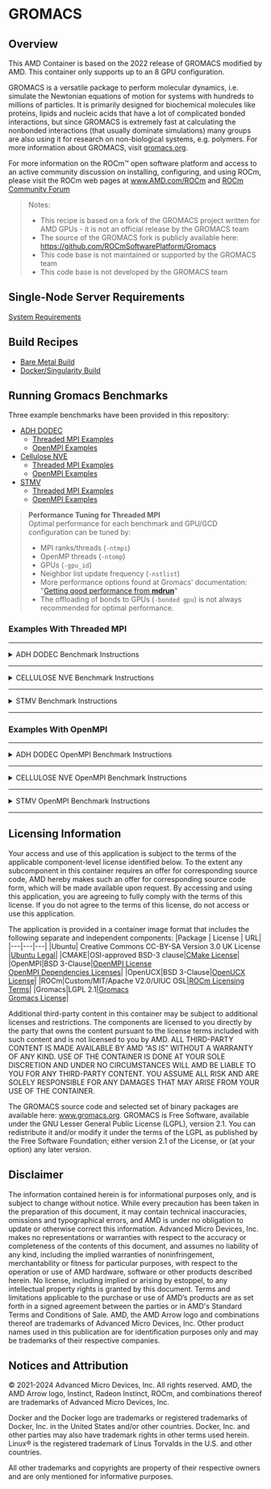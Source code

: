 # GROMACS
## Overview
This AMD Container is based on the 2022 release of GROMACS modified by AMD. This container only supports up to an 8 GPU configuration.

GROMACS is a versatile package to perform molecular dynamics, i.e. simulate the Newtonian equations of motion for systems with hundreds to millions of particles. It is primarily designed for biochemical molecules like proteins, lipids and nucleic acids that have a lot of complicated bonded interactions, but since GROMACS is extremely fast at calculating the nonbonded interactions (that usually dominate simulations) many groups are also using it for research on non-biological systems, e.g. polymers.
For more information about GROMACS, visit [gromacs.org](https://www.gromacs.org).

For more information on the ROCm™ open software platform and access to an active community discussion on installing, configuring, and using ROCm, please visit the ROCm web pages at www.AMD.com/ROCm and [ROCm Community Forum](https://community.amd.com/t5/rocm/ct-p/amd-rocm)
>Notes:
>- This recipe is based on a fork of the GROMACS project written for AMD GPUs - it is not an official release by the GROMACS team
>- The source of the GROMACS fork is publicly available here: https://github.com/ROCmSoftwarePlatform/Gromacs
>- This code base is not maintained or supported by the GROMACS team
>- This code base is not developed by the GROMACS team

## Single-Node Server Requirements
[System Requirements](/README.md#single-node-server-requirements)  
 
## Build Recipes
- [Bare Metal Build](/gromacs/baremetal/)
- [Docker/Singularity Build](/gromacs/docker/)

## Running Gromacs Benchmarks
Three example benchmarks have been provided in this repository:
- [ADH DODEC](/gromacs/docker/benchmark/adh_dodec/) 
    - [Threaded MPI Examples](#adh_dodec) 
    - [OpenMPI Examples](#adh-dodec-openmpi)
- [Cellulose NVE](/gromacs/docker/benchmark/cellulose_nve/)  
    - [Threaded MPI Examples](#cellulose_nve) 
    - [OpenMPI Examples](#cellulose-nve-openmpi)
- [STMV](/gromacs/docker/benchmark/stmv/) 
    - [Threaded MPI Examples](#stmv) 
    - [OpenMPI Examples](#stmv-openmpi)

>**Performance Tuning for Threaded MPI**  
> Optimal performance for each benchmark and GPU/GCD configuration can be tuned by:
> - MPI ranks/threads (`-ntmpi`)
> - OpenMP threads (`-ntomp`)
> - GPUs (`-gpu_id`)
> - Neighbor list update frequency (`-nstlist`)
> - More performance options found at Gromacs' documentation: "[Getting good performance from **mdrun**](https://manual.gromacs.org/documentation/current/user-guide/mdrun-performance.html)"
> - The offloading of bonds to GPUs (`-bonded gpu`) is not always recommended for optimal performance.


### Examples With Threaded MPI 
---
<details>
<summary> ADH DODEC Benchmark Instructions </summary>

#### ADH DODEC
Extract the binary system topology, parameter, coordinates, and velocity file. 

```
cd .benchmarks/adh_dodec
tar -xvf adh_dodec.tar.gz
```

<details> 
<summary>1 GPU/GCD</summary>

```
gmx mdrun -pin on \
            -nsteps 100000 \
            -resetstep 90000 \
            -ntmpi 1 \
            -ntomp 64 \
            -noconfout \
            -nb gpu \
            -bonded cpu \
            -pme gpu \
            -v \
            -nstlist 100 \
            -gpu_id 0 \
            -s topol.tpr
```
</details>
<details> 
<summary>2 GPUs/GCDs</summary>

```
gmx mdrun -pin on \
            -nsteps 100000 \
            -resetstep 90000 \
            -ntmpi 2 \
            -ntomp 32 \
            -noconfout \
            -nb gpu \
            -bonded gpu \
            -pme gpu \
            -npme 1 \
            -v \
            -nstlist 200 \
            -gpu_id 01 \
            -s topol.tpr
```
</details>
<details> 
<summary>4 GPUs/GCDs</summary>

```
gmx mdrun -pin on \
            -nsteps 100000 \
            -resetstep 90000 \
            -ntmpi 4 \
            -ntomp 16 \
            -noconfout \
            -nb gpu \
            -bonded gpu \
            -pme gpu \
            -npme 1 \
            -v \
            -nstlist 200 \
            -gpu_id 0123 \
            -s topol.tpr
```
</details>
<details> 
<summary>8 GPUs/GCDs</summary>

```
gmx mdrun -pin on \
            -nsteps 100000 \
            -resetstep 90000 \
            -ntmpi 8 \
            -ntomp 8 \
            -noconfout \
            -nb gpu \
            -bonded gpu \
            -pme gpu \
            -npme 1 \
            -v \
            -nstlist 150 \
            -gpu_id 01234567 \
            -s topol.tpr
```
</details> 
</details>

---

<details>
<summary>CELLULOSE NVE Benchmark Instructions</summary>

#### CELLULOSE NVE
Extract the binary system topology, parameter, coordinates, and velocity file.

```
cd .benchmarks/cellulose_nve
tar -xvf cellulose_nve.tar.gz
```
<details> 
<summary>1 GPU/GCD</summary>

```
gmx mdrun -pin on \
            -nsteps 100000 \
            -resetstep 90000 \
            -ntmpi 1 \
            -ntomp 64 \
            -noconfout \
            -nb gpu \
            -bonded cpu \
            -pme gpu \
            -v \
            -nstlist 100 \
            -gpu_id 0 \
            -s topol.tpr
```
</details>
<details> 
<summary>2 GPUs/GCDs</summary>

```
gmx mdrun -pin on \
            -nsteps 100000 \
            -resetstep 90000 \
            -ntmpi 4 \
            -ntomp 16 \
            -noconfout \
            -nb gpu \
            -bonded gpu \
            -pme gpu \
            -npme 1 \
            -v -nstlist 200 \
            -gpu_id 01 \
            -s topol.tpr
```
</details>
<details> 
<summary>4 GPUs/GCDs</summary>

```
gmx mdrun -pin on \
            -nsteps 100000 \
            -resetstep 90000 \
            -ntmpi 4 \
            -ntomp 16 \
            -noconfout \
            -nb gpu \
            -bonded gpu \
            -pme gpu \
            -npme 1 \
            -v \
            -nstlist 200 \
            -gpu_id 0123 \
            -s topol.tpr
```
</details>
<details> 
<summary>8 GPUs/GCDs</summary>

```
gmx mdrun -pin on \
            -nsteps 100000 \
            -resetstep 90000 \
            -ntmpi 8 \
            -ntomp 8 \
            -noconfout \
            -nb gpu \
            -bonded gpu \
            -pme gpu \
            -npme 1 \
            -v \
            -nstlist 200 \
            -gpu_id 01234567 \
            -s topol.tpr
```
</details>
</details>

---  

<details> 
<summary>STMV Benchmark Instructions</summary>

#### STMV
Extract the binary system topology, parameter, coordinates, and velocity file. 

```
cd .benchmarks/stmv
tar -xvf stmv.tar.gz
```
<details> 
<summary>1 GPU/GCD</summary>

```
gmx mdrun -pin on \
            -nsteps 100000 \
            -resetstep 90000 \
            -ntmpi 1 \
            -ntomp 64 \
            -noconfout \
            -nb gpu \
            -bonded cpu \
            -pme gpu \
            -v \
            -nstlist 200 \
            -gpu_id 0 \
            -s topol.tpr
```
</details>
<details> 
<summary>2 GPUs/GCDs</summary>

```
gmx mdrun -pin on \
            -nsteps 100000 \
            -resetstep 90000 \
            -ntmpi 8 \
            -ntomp 8 \
            -noconfout \
            -nb gpu \
            -bonded gpu \
            -pme gpu \
            -npme 1 \
            -v \
            -nstlist 200 \
            -gpu_id 01 \
            -s topol.tpr
```
</details>
<details> 
<summary>4 GPUs/GCDs</summary>

```
gmx mdrun -pin on \
            -nsteps 100000 \
            -resetstep 90000 \
            -ntmpi 8 \
            -ntomp 8 \
            -noconfout \
            -nb gpu \
            -bonded gpu \
            -pme gpu \
            -npme 1 \
            -v \
            -nstlist 400 \
            -gpu_id 0123 \
            -s topol.tpr
```
</details>
<details> 
<summary>8 GPUs/GCDs</summary>

```
gmx mdrun -pin on \
            -nsteps 100000 \
            -resetstep 90000 \
            -ntmpi 8 \
            -ntomp 8 \
            -noconfout \
            -nb gpu \
            -bonded gpu \
            -pme gpu \
            -npme 1 \
            -v \
            -nstlist 400 \
            -gpu_id 01234567 \
            -s topol.tpr
```
</details>
</details>

---
### Examples With OpenMPI 
---
<details>
<summary> ADH DODEC OpenMPI Benchmark Instructions </summary>

#### ADH DODEC OpenMPI
Extract the binary system topology, parameter, coordinates, and velocity file. 

```
cd .benchmarks/adh_dodec
tar -xvf adh_dodec.tar.gz
```

<details> 
<summary>1 GPU/GCD</summary>

```
mpirun -np 1 \
	gmx_mpi mdrun -pin on \
		-nsteps 100000 \
		-resetstep 90000 \
		-ntomp 64 \
		-noconfout \
		-nb gpu \
		-bonded cpu \
		-pme gpu \
		-v \
		-nstlist 100 \
		-gpu_id 0 \
		-s topol.tpr
```
</details>
<details> 
<summary>2 GPUs/GCDs</summary>

```
mpirun -np 2 \ 
	gmx_mpi mdrun -pin on \
		-nsteps 100000 \
		-resetstep 90000 \
		-ntomp 32 \
		-noconfout \
		-nb gpu \
		-bonded gpu \
		-pme gpu \
		-npme 1 \
		-v \
		-nstlist 200 \
		-gpu_id 01 \
		-s topol.tpr
```
</details>
<details> 
<summary>4 GPUs/GCDs</summary>

```
mpirun -np 4 \n	\ 
	gmx_mpi mdrun -pin on \
		-nsteps 100000 \
		-resetstep 90000 \
		-ntomp 16 \
		-noconfout \
		-nb gpu \
		-bonded gpu \
		-pme gpu \
		-npme 1 \
		-v \
		-nstlist 200 \
		-gpu_id 0123 \
		-s topol.tpr
```
</details>
<details> 
<summary>8 GPUs/GCDs</summary>

```
mpirun -np 8 \ 
	gmx_mpi mdrun -pin on \
		-nsteps 100000 \
		-resetstep 90000 \
		-ntomp 8 \
		-noconfout \
		-nb gpu \
		-bonded gpu \
		-pme gpu \
		-npme 1 \
		-v \
		-nstlist 150 \
		-gpu_id 01234567 \
		-s topol.tpr
```
</details> 
</details>

---

<details>
<summary>CELLULOSE NVE OpenMPI Benchmark Instructions </summary>

#### CELLULOSE NVE OpenMPI
Extract the binary system topology, parameter, coordinates, and velocity file.

```
cd .benchmarks/cellulose_nve
tar -xvf cellulose_nve.tar.gz
```
<details> 
<summary>1 GPU/GCD</summary>

```
mpirun -np 1 \ 
	gmx_mpi mdrun -pin on \
		-nsteps 100000 \
		-resetstep 90000 \
		-ntomp 64 \
		-noconfout \
		-nb gpu \
		-bonded cpu \
		-pme gpu \
		-v \
		-nstlist 100 \
		-gpu_id 0 \
		-s topol.tpr
```
</details>
<details> 
<summary>2 GPUs/GCDs</summary>

```
mpirun -np 2 \ 
	gmx_mpi mdrun -pin on \
		-nsteps 100000 \
		-resetstep 90000 \
		-ntomp 16 \
		-noconfout \
		-nb gpu \
		-bonded gpu \
		-pme gpu \
		-npme 1 \
		-v -nstlist 200 \
		-gpu_id 01 \
		-s topol.tpr
```
</details>
<details> 
<summary>4 GPUs/GCDs</summary>

```
mpirun -np 4 \ 
	gmx_mpi mdrun -pin on \
		-nsteps 100000 \
		-resetstep 90000 \
		-ntomp 16 \
		-noconfout \
		-nb gpu \
		-bonded gpu \
		-pme gpu \
		-npme 1 \
		-v \
		-nstlist 200 \
		-gpu_id 0123 \
		-s topol.tpr
```
</details>
<details> 
<summary>8 GPUs/GCDs</summary>

```
mpirun -np 8 \ 
	gmx_mpi mdrun -pin on \
		-nsteps 100000 \
		-resetstep 90000 \
		-ntomp 8 \
		-noconfout \
		-nb gpu \
		-bonded gpu \
		-pme gpu \
		-npme 1 \
		-v \
		-nstlist 200 \
		-gpu_id 01234567 \
		-s topol.tpr
```
</details>
</details>

---  

<details> 
<summary>STMV OpenMPI Benchmark Instructions </summary>

## STMV OpenMPI
Extract the binary system topology, parameter, coordinates, and velocity file. 

```
cd .benchmarks/stmv
tar -xvf stmv.tar.gz
```
<details> 
<summary>1 GPU/GCD</summary>

```
mpirun -np 1 \ 
	gmx_mpi mdrun -pin on \
		-nsteps 100000 \
		-resetstep 90000 \
		-ntomp 64 \
		-noconfout \
		-nb gpu \
		-bonded cpu \
		-pme gpu \
		-v \
		-nstlist 200 \
		-gpu_id 0 \
		-s topol.tpr
```
</details>
<details> 
<summary>2 GPUs/GCDs</summary>

```
mpirun -np 2 \ 
	gmx_mpi mdrun -pin on \
		-nsteps 100000 \
		-resetstep 90000 \
		-ntomp 8 \
		-noconfout \
		-nb gpu \
		-bonded gpu \
		-pme gpu \
		-npme 1 \
		-v \
		-nstlist 200 \
		-gpu_id 01 \
		-s topol.tpr
```
</details>
<details> 
<summary>4 GPUs/GCDs</summary>

```
mpirun -np 4 \ 
	gmx_mpi mdrun -pin on \
		-nsteps 100000 \
		-resetstep 90000 \
		-ntomp 8 \
		-noconfout \
		-nb gpu \
		-bonded gpu \
		-pme gpu \
		-npme 1 \
		-v \
		-nstlist 400 \
		-gpu_id 0123 \
		-s topol.tpr
```
</details>
<details> 
<summary>8 GPUs/GCDs</summary>

```
mpirun -np 8 \ 
	gmx_mpi mdrun -pin on \
		-nsteps 100000 \
		-resetstep 90000 \
		-ntomp 8 \
		-noconfout \
		-nb gpu \
		-bonded gpu \
		-pme gpu \
		-npme 1 \
		-v \
		-nstlist 400 \
		-gpu_id 01234567 \
		-s topol.tpr
```
</details>
</details>

--- 
## Licensing Information
Your access and use of this application is subject to the terms of the applicable component-level license identified below. To the extent any subcomponent in this container requires an offer for corresponding source code, AMD hereby makes such an offer for corresponding source code form, which will be made available upon request. By accessing and using this application, you are agreeing to fully comply with the terms of this license. If you do not agree to the terms of this license, do not access or use this application.

The application is provided in a container image format that includes the following separate and independent components: 
|Package | License | URL|
|---|---|---|
|Ubuntu| Creative Commons CC-BY-SA Version 3.0 UK License |[Ubuntu Legal](https://ubuntu.com/legal)|
|CMAKE|OSI-approved BSD-3 clause|[CMake License](https://cmake.org/licensing/)|
|OpenMPI|BSD 3-Clause|[OpenMPI License](https://www-lb.open-mpi.org/community/license.php)<br /> [OpenMPI Dependencies Licenses](https://docs.open-mpi.org/en/v5.0.x/license/index.html)|
|OpenUCX|BSD 3-Clause|[OpenUCX License](https://openucx.org/license/)|
|ROCm|Custom/MIT/Apache V2.0/UIUC OSL|[ROCm Licensing Terms](https://rocm.docs.amd.com/en/latest/release/licensing.html)|
|Gromacs|LGPL 2.1|[Gromacs](https://www.gromacs.org/)<br /> [Gromacs License](https://github.com/gromacs/gromacs/blob/main/COPYING)|

Additional third-party content in this container may be subject to additional licenses and restrictions. The components are licensed to you directly by the party that owns the content pursuant to the license terms included with such content and is not licensed to you by AMD. ALL THIRD-PARTY CONTENT IS MADE AVAILABLE BY AMD “AS IS” WITHOUT A WARRANTY OF ANY KIND. USE OF THE CONTAINER IS DONE AT YOUR SOLE DISCRETION AND UNDER NO CIRCUMSTANCES WILL AMD BE LIABLE TO YOU FOR ANY THIRD-PARTY CONTENT. YOU ASSUME ALL RISK AND ARE SOLELY RESPONSIBLE FOR ANY DAMAGES THAT MAY ARISE FROM YOUR USE OF THE CONTAINER.

The GROMACS source code and selected set of binary packages are available here: www.gromacs.org. GROMACS is Free Software, available under the GNU Lesser General Public License (LGPL), version 2.1. You can redistribute it and/or modify it under the terms of the LGPL as published by the Free Software Foundation; either version 2.1 of the License, or (at your option) any later version.

## Disclaimer
The information contained herein is for informational purposes only, and is subject to change without notice. While every precaution has been taken in the preparation of this document, it may contain technical inaccuracies, omissions and typographical errors, and AMD is under no obligation to update or otherwise correct this information. Advanced Micro Devices, Inc. makes no representations or warranties with respect to the accuracy or completeness of the contents of this document, and assumes no liability of any kind, including the implied warranties of noninfringement, merchantability or fitness for particular purposes, with respect to the operation or use of AMD hardware, software or other products described herein. No license, including implied or arising by estoppel, to any intellectual property rights is granted by this document. Terms and limitations applicable to the purchase or use of AMD’s products are as set forth in a signed agreement between the parties or in AMD's Standard Terms and Conditions of Sale. AMD, the AMD Arrow logo and combinations thereof are trademarks of Advanced Micro Devices, Inc. Other product names used in this publication are for identification purposes only and may be trademarks of their respective companies.

## Notices and Attribution
© 2021-2024 Advanced Micro Devices, Inc. All rights reserved. AMD, the AMD Arrow logo, Instinct, Radeon Instinct, ROCm, and combinations thereof are trademarks of Advanced Micro Devices, Inc.

Docker and the Docker logo are trademarks or registered trademarks of Docker, Inc. in the United States and/or other countries. Docker, Inc. and other parties may also have trademark rights in other terms used herein. Linux® is the registered trademark of Linus Torvalds in the U.S. and other countries.

All other trademarks and copyrights are property of their respective owners and are only mentioned for informative purposes.
